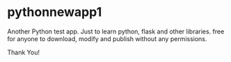 # pythonnewapp1

Another Python test app. Just to learn python, flask and other libraries.
free for anyone to download, modify and publish without any permissions.

Thank You!
